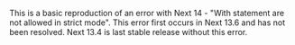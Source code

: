 This is a basic reproduction of an error with Next 14 - "With statement are not allowed in strict mode". This error first occurs in Next 13.6 and has not been resolved. Next 13.4 is last stable release without this error. 
